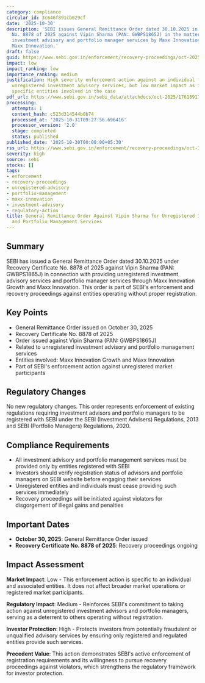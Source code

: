```yaml
---
category: compliance
circular_id: 3c646f891cb029cf
date: '2025-10-30'
description: 'SEBI issues General Remittance Order dated 30.10.2025 in Recovery Certificate
  No. 8878 of 2025 against Vipin Sharma (PAN: GWBPS1865J) in the matter of unregistered
  investment advisory and portfolio manager services by Maxx Innovation Growth and
  Maxx Innovation.'
draft: false
guid: https://www.sebi.gov.in/enforcement/recovery-proceedings/oct-2025/general-remittance-order-dated-30-10-2025-in-recovery-certificate-no-8878-of-2025-issued-against-vipin-sharma-pan-gwbps1865j-in-the-matter-of-unregistered-investment-advisory-services-and-portfoli-_97573.html
impact: low
impact_ranking: low
importance_ranking: medium
justification: High severity enforcement action against an individual for operating
  unregistered investment advisory services, but low market impact as it affects only
  specific entities involved in the case
pdf_url: https://www.sebi.gov.in/sebi_data/attachdocs/oct-2025/1761891739976.pdf
processing:
  attempts: 1
  content_hash: c523d314544b0b74
  processed_at: '2025-10-31T09:27:56.696416'
  processor_version: '2.0'
  stage: completed
  status: published
published_date: '2025-10-30T00:00:00+05:30'
rss_url: https://www.sebi.gov.in/enforcement/recovery-proceedings/oct-2025/general-remittance-order-dated-30-10-2025-in-recovery-certificate-no-8878-of-2025-issued-against-vipin-sharma-pan-gwbps1865j-in-the-matter-of-unregistered-investment-advisory-services-and-portfoli-_97573.html
severity: high
source: sebi
stocks: []
tags:
- enforcement
- recovery-proceedings
- unregistered-advisory
- portfolio-management
- maxx-innovation
- investment-advisory
- regulatory-action
title: General Remittance Order Against Vipin Sharma for Unregistered Investment Advisory
  and Portfolio Management Services
---
```


## Summary

SEBI has issued a General Remittance Order dated 30.10.2025 under Recovery Certificate No. 8878 of 2025 against Vipin Sharma (PAN: GWBPS1865J) in connection with providing unregistered investment advisory services and portfolio manager services through Maxx Innovation Growth and Maxx Innovation. This order is part of SEBI's enforcement and recovery proceedings against entities operating without proper registration.

## Key Points

- General Remittance Order issued on October 30, 2025
- Recovery Certificate No. 8878 of 2025
- Order issued against Vipin Sharma (PAN: GWBPS1865J)
- Related to unregistered investment advisory and portfolio management services
- Entities involved: Maxx Innovation Growth and Maxx Innovation
- Part of SEBI's enforcement action against unregistered market participants

## Regulatory Changes

No new regulatory changes. This order represents enforcement of existing regulations requiring investment advisors and portfolio managers to be registered with SEBI under the SEBI (Investment Advisers) Regulations, 2013 and SEBI (Portfolio Managers) Regulations, 2020.

## Compliance Requirements

- All investment advisory and portfolio management services must be provided only by entities registered with SEBI
- Investors should verify registration status of advisors and portfolio managers on SEBI website before engaging their services
- Unregistered entities and individuals must cease providing such services immediately
- Recovery proceedings will be initiated against violators for disgorgement of illegal gains and penalties

## Important Dates

- **October 30, 2025**: General Remittance Order issued
- **Recovery Certificate No. 8878 of 2025**: Recovery proceedings ongoing

## Impact Assessment

**Market Impact**: Low - This enforcement action is specific to an individual and associated entities. It does not affect broader market operations or registered market participants.

**Regulatory Impact**: Medium - Reinforces SEBI's commitment to taking action against unregistered investment advisors and portfolio managers, serving as a deterrent to others operating without registration.

**Investor Protection**: High - Protects investors from potentially fraudulent or unqualified advisory services by ensuring only registered and regulated entities provide such services.

**Precedent Value**: This action demonstrates SEBI's active enforcement of registration requirements and its willingness to pursue recovery proceedings against violators, which strengthens the regulatory framework for investor protection.
